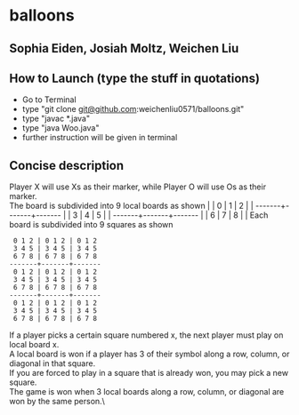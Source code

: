 # balloons

## Sophia Eiden, Josiah Moltz, Weichen Liu

## How to Launch (type the stuff in quotations)
* Go to Terminal
* type "git clone git@github.com:weichenliu0571/balloons.git"
* type "javac *.java"
* type "java Woo.java"
* further instruction will be given in terminal

## Concise description
Player X will use Xs as their marker, while Player O will use Os as their marker.\
The board is subdivided into 9 local boards as shown
       |       |
   0   |   1   |   2
       |       |
-------+-------+-------
       |       |
   3   |   4   |   5
       |       |
-------+-------+-------
       |       |
   6   |   7   |   8
       |       |
Each board is subdivided into 9 squares as shown
```
 0 1 2 | 0 1 2 | 0 1 2
 3 4 5 | 3 4 5 | 3 4 5
 6 7 8 | 6 7 8 | 6 7 8
-------+-------+-------
 0 1 2 | 0 1 2 | 0 1 2
 3 4 5 | 3 4 5 | 3 4 5
 6 7 8 | 6 7 8 | 6 7 8
-------+-------+-------
 0 1 2 | 0 1 2 | 0 1 2
 3 4 5 | 3 4 5 | 3 4 5
 6 7 8 | 6 7 8 | 6 7 8
```
If a player picks a certain square numbered x, the next player must play on local board x.\
A local board is won if a player has 3 of their symbol along a row, column, or diagonal in that square.\
If you are forced to play in a square that is already won, you may pick a new square.\
The game is won when 3 local boards along a row, column, or diagonal are won by the same person.\
